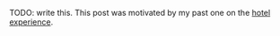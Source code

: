 <!--
.. title: Privilege
.. slug: privilege
.. date: 2019-01-15 11:02:19 UTC+01:00
.. tags: privilege
.. category: 
.. link: 
.. description: 
.. type: text
.. status: draft
-->

TODO: write this.
This post was motivated by my past one on the [hotel experience][1].


[1]: link://slug/hotels
